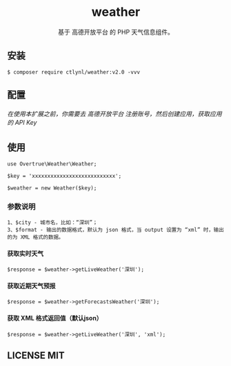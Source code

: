<h1 align="center"> weather </h1>

<p align="center"> 基于 高德开放平台 的 PHP 天气信息组件。</p>


## 安装

```shell
$ composer require ctlynl/weather:v2.0 -vvv
```

## 配置
###### 在使用本扩展之前，你需要去 高德开放平台 注册账号，然后创建应用，获取应用的 API Key

## 使用

```shell
use Overtrue\Weather\Weather;

$key = 'xxxxxxxxxxxxxxxxxxxxxxxxxxx';

$weather = new Weather($key);
```

### 参数说明
```shell
1、$city - 城市名，比如：“深圳”；
3、$format - 输出的数据格式，默认为 json 格式，当 output 设置为 “xml” 时，输出的为 XML 格式的数据。
```

#### 获取实时天气
```shell
$response = $weather->getLiveWeather('深圳');
```

#### 获取近期天气预报
```shell
$response = $weather->getForecastsWeather('深圳');
```

#### 获取 XML 格式返回值（默认json）
```shell
$response = $weather->getLiveWeather('深圳', 'xml');
```

## LICENSE MIT